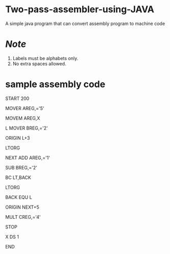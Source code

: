 # Two-pass-assembler-using-JAVA
A simple java program that can convert assembly program to machine code

# *Note*
1. Labels must be alphabets only.
2. No extra spaces allowed.

# sample assembly code

START 200

MOVER AREG,='5'

MOVEM AREG,X

L MOVER BREG,='2'

ORIGIN L+3

LTORG

NEXT ADD AREG,='1'

SUB BREG,='2'

BC LT,BACK

LTORG

BACK EQU L

ORIGIN NEXT+5

MULT CREG,='4'

STOP

X DS 1

END
